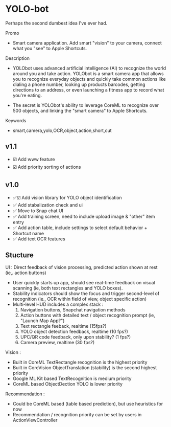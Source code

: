 YOLO-bot
==========

Perhaps the second dumbest idea I've ever had.

Promo
- Smart camera application. Add smart "vision" to your camera, connect what you "see" to Apple Shortcuts.

Description
- YOLObot uses advanced artificial intelligence (AI) to recognize the world around you and take action. YOLObot is a smart camera app that allows you to recognize everyday objects and quickly take common actions like dialing a phone number, looking up products barcodes, getting directions to an address, or even launching a fitness app to record what you're eating. 

- The secret is YOLObot's ability to leverage CoreML to recognize over 500 objects, and linking the "smart camera" to Apple Shortcuts.

Keywords
- smart,camera,yolo,OCR,object,action,short,cut

v1.1
---
- ☑️ Add www feature
- ☑️ Add priority sorting of actions

v1.0
---
- ✅☑️ Add vision library for YOLO object identification
- ✅ Add stabalization check and ui
- ✅ Move to Snap chat UI
- ✅ Add training screen, need to include upload image & "other" item entry
- ✅ Add action table, include settings to select default behavior + Shortcut name
- ✅ Add text OCR features

Stucture
----------

UI : Direct feedback of vision processing, predicted action shown at rest (ie,. action buttons)

- User quickly starts up app, should see real-time feedback on visual scanning (ie, both text rectangles and YOLO boxes).
- Stability indicators should show the focus and trigger second-level of recognition (ie., OCR within field of view, object specific action)
- Multi-level HUD includes a complex stack :
    1. Navigation buttons, Snapchat navigation methods
    2. Action buttons with detailed text / object recognition prompt (ie, "Launch Map App?")
    3. Text rectangle feeback, realtime (15fps?) 
    4. YOLO object detection feedback, realtime (10 fps?)
    5. UPC/QR code feedback, only upon stability? (1 fps?)
    6. Camera preview, realtime (30 fps?)

Vision : 
- Built in CoreML TextRectangle recognition is the highest priority
- Built in CoreVision ObjectTranslation (stability) is the second highest priority
- Google ML Kit based TextRecognition is medium priority
- CoreML based ObjectDection YOLO is lower priority

Recommendation : 
- Could be CoreML based (table based prediction), but use heuristics for now
- Recommendation / recognition priority can be set by users in ActionViewController
